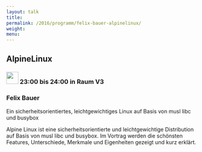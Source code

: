```yaml
---
layout: talk
title:
permalink: /2016/programm/felix-bauer-alpinelinux/
weight:
menu:
---
```

## AlpineLinux

### <img height = "32" src="../../../images/lightning.svg"> 23:00 bis 24:00 in Raum V3

### Felix Bauer

Ein sicherheitsorientiertes, leichtgewichtiges Linux auf Basis von musl libc und busybox


  Alpine Linux ist eine sicherheitsorientierte und leichtgewichtige Distribution
  auf Basis von musl libc und busybox. Im Vortrag werden die schönsten Features,
  Unterschiede, Merkmale und Eigenheiten gezeigt und kurz erklärt.

